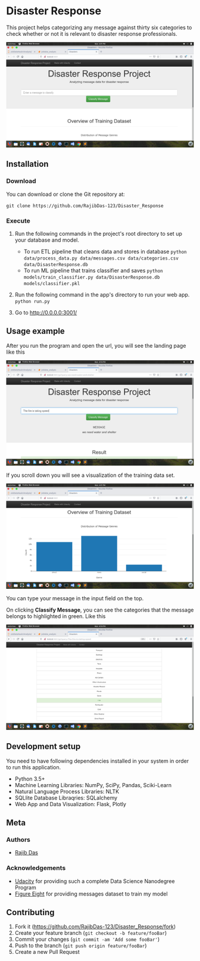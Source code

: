 # Disaster Response

This project helps categorizing any message against thirty six categories to check whether or not it is relevant to disaster response professionals. 

![Home Page](imgs/landing.png)

## Installation

### Download

You can download or clone the Git repository at:
```
git clone https://github.com/RajibDas-123/Disaster_Response
```
### Execute

1. Run the following commands in the project's root directory to set up your database and model.

    - To run ETL pipeline that cleans data and stores in database
        `python data/process_data.py data/messages.csv data/categories.csv data/DisasterResponse.db`
    - To run ML pipeline that trains classifier and saves
        `python models/train_classifier.py data/DisasterResponse.db models/classifier.pkl`

2. Run the following command in the app's directory to run your web app.
    `python run.py`

3. Go to http://0.0.0.0:3001/


## Usage example

After you run the program and open the url, you will see the landing page like this

![Querying](imgs/querying.png)

If you scroll down you will see a visualization of the training data set.

![Training Data Visualize](imgs/data_visualize.png)

You can type your message in the input field on the top.

On clicking **Classify Message**, you can see the categories that the message belongs to highlighted in green. Like this

![CLassification Result](imgs/classification_result.png)

## Development setup

You need to have following dependencies installed in your system in order to run this application.

* Python 3.5+ 
* Machine Learning Libraries: NumPy, SciPy, Pandas, Sciki-Learn
* Natural Language Process Libraries: NLTK
* SQLlite Database Libraqries: SQLalchemy
* Web App and Data Visualization: Flask, Plotly


## Meta
### Authors

* [Rajib Das](https://github.com/RajibDas-123)

### Acknowledgements

* [Udacity](https://www.udacity.com/) for providing such a complete Data Science Nanodegree Program
* [Figure Eight](https://www.figure-eight.com/) for providing messages dataset to train my model

## Contributing

1. Fork it (<https://github.com/RajibDas-123/Disaster_Response/fork>)
2. Create your feature branch (`git checkout -b feature/fooBar`)
3. Commit your changes (`git commit -am 'Add some fooBar'`)
4. Push to the branch (`git push origin feature/fooBar`)
5. Create a new Pull Request

<!-- Markdown link & img dfn's -->
[npm-image]: https://img.shields.io/npm/v/datadog-metrics.svg?style=flat-square
[npm-url]: https://npmjs.org/package/datadog-metrics
[npm-downloads]: https://img.shields.io/npm/dm/datadog-metrics.svg?style=flat-square
[travis-image]: https://img.shields.io/travis/dbader/node-datadog-metrics/master.svg?style=flat-square
[travis-url]: https://travis-ci.org/dbader/node-datadog-metrics
